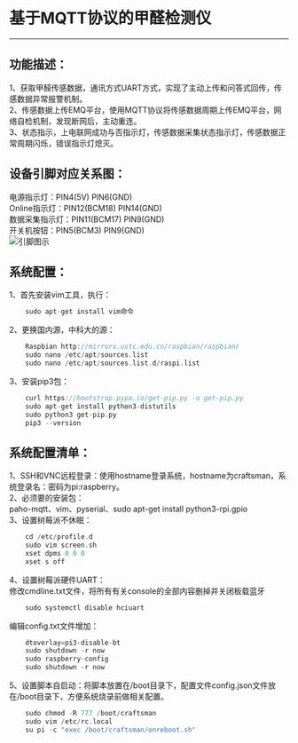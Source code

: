 # 基于MQTT协议的甲醛检测仪  
___
## 功能描述：

1、获取甲醛传感数据，通讯方式UART方式，实现了主动上传和问答式回传，传感数据异常报警机制。  
2、传感数据上传EMQ平台，使用MQTT协议将传感数据周期上传EMQ平台，网络自检机制，发现断网后，主动重连。  
3、状态指示，上电联网成功与否指示灯，传感数据采集状态指示灯，传感数据正常周期闪烁，错误指示灯熄灭。  
## 设备引脚对应关系图：

电源指示灯：PIN4(5V)  PIN6(GND)  
Online指示灯：PIN12(BCM18) PIN14(GND)  
数据采集指示灯：PIN11(BCM17) PIN9(GND)  
开关机按钮：PIN5(BCM3) PIN9(GND)  
![引脚图示](https://raw.githubusercontent.com/yang1955316899/Formaldehyde-detector/main/GPIO_Pi2_e14.png)
## 系统配置：

1、首先安装vim工具，执行：

``` c
	sudo apt-get install vim命令
```
2、更换国内源，中科大的源：  

``` c
	Raspbian http://mirrors.ustc.edu.cn/raspbian/raspbian/
	sudo nano /etc/apt/sources.list
	sudo nano /etc/apt/sources.list.d/raspi.list  

```
3、安装pip3包： 

``` c
	curl https://bootstrap.pypa.io/get-pip.py -o get-pip.py
	sudo apt-get install python3-distutils
	sudo python3 get-pip.py
	pip3 --version
```
## 系统配置清单：

1、SSH和VNC远程登录：使用hostname登录系统，hostname为craftsman，系统登录名：密码为pi:raspberry。  
2、必须要的安装包：  
paho-mqtt、vim、pyserial、sudo apt-get install python3-rpi.gpio  
3、设置树莓派不休眠：  

``` c
	cd /etc/profile.d
	sudo vim screen.sh
	xset dpms 0 0 0
	xset s off
```
4、设置树莓派硬件UART：  
修改cmdline.txt文件，将所有有关console的全部内容删掉并关闭板载蓝牙 

``` c
	sudo systemctl disable hciuart
```
编辑config.txt文件增加： 

``` c
	dtoverlay=pi3-disable-bt
	sudo shutdown -r now
	sudo raspberry-config
	sudo shutdown -r now
```
5、设置脚本自启动：将脚本放置在/boot目录下，配置文件config.json文件放在/boot目录下，方便系统烧录前做相关配置。  

``` c
	sudo chmod -R 777 /boot/craftsman
	sudo vim /etc/rc.local
	su pi -c "exec /boot/craftsman/onreboot.sh"
```

